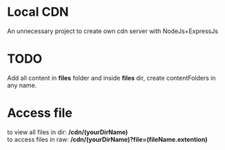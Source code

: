 # Local CDN
An unnecessary project to create own cdn server with NodeJs+ExpressJs

# TODO
Add all content in <b>files</b> folder and inside <b>files</b> dir, create contentFolders in any name.

# Access file
to view all files in dir: <b>/cdn/(yourDirName)</b> <br>
to access files in raw: <b>/cdn/(yourDirName)?file=(fileName.extention)</b>
